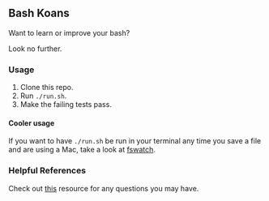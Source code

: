 ## Bash Koans

Want to learn or improve your bash?

Look no further.

### Usage

  1. Clone this repo.
  2. Run `./run.sh`.
  3. Make the failing tests pass.

#### Cooler usage

If you want to have `./run.sh` be run in your terminal any time you save a file and
are using a Mac, take a look at [fswatch](http://github.com/sdegutis/fswatch).

### Helpful References

Check out [this](http://tldp.org/HOWTO/Bash-Prog-Intro-HOWTO.html) resource for any questions you may have.
